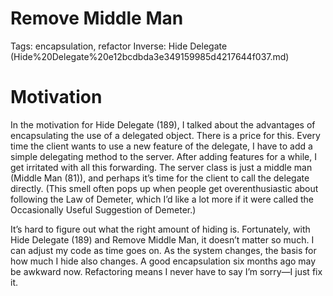 # Remove Middle Man

Tags: encapsulation, refactor
Inverse: Hide Delegate (Hide%20Delegate%20e12bcdbda3e349159985d4217644f037.md)

# Motivation

In the motivation for Hide Delegate (189), I talked about the advantages of
encapsulating the use of a delegated object. There is a price for this. Every time the client wants to use a new feature of the delegate, I have to add a simple delegating method to the server. After adding features for a while, I get irritated with all this forwarding. The server class is just a middle man (Middle Man (81)), and perhaps it’s time for the client to call the delegate directly. (This smell often pops up when people get overenthusiastic about following the Law of Demeter, which I’d like a lot more if it were called the Occasionally Useful Suggestion of Demeter.)

It’s hard to figure out what the right amount of hiding is. Fortunately, with Hide
Delegate (189) and Remove Middle Man, it doesn’t matter so much. I can adjust my code as time goes on. As the system changes, the basis for how much I hide also changes. A good encapsulation six months ago may be awkward now. Refactoring means I never have to say I’m sorry—I just fix it.